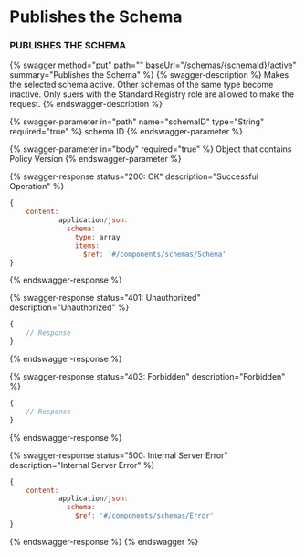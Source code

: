 # Publishes the Schema

### PUBLISHES THE SCHEMA

{% swagger method="put" path="" baseUrl="/schemas/{schemaId}/active" summary="Publishes the Schema" %}
{% swagger-description %}
Makes the selected schema active. Other schemas of the same type become inactive. Only suers with the Standard Registry role are allowed to make the request.
{% endswagger-description %}

{% swagger-parameter in="path" name="schemaID" type="String" required="true" %}
schema ID
{% endswagger-parameter %}

{% swagger-parameter in="body" required="true" %}
Object that contains Policy Version
{% endswagger-parameter %}

{% swagger-response status="200: OK" description="Successful Operation" %}
```javascript
{
    content:
            application/json:
              schema:
                type: array
                items:
                  $ref: '#/components/schemas/Schema'
}
```
{% endswagger-response %}

{% swagger-response status="401: Unauthorized" description="Unauthorized" %}
```javascript
{
    // Response
}
```
{% endswagger-response %}

{% swagger-response status="403: Forbidden" description="Forbidden" %}
```javascript
{
    // Response
}
```
{% endswagger-response %}

{% swagger-response status="500: Internal Server Error" description="Internal Server Error" %}
```javascript
{
    content:
            application/json:
              schema:
                $ref: '#/components/schemas/Error'
}
```
{% endswagger-response %}
{% endswagger %}
